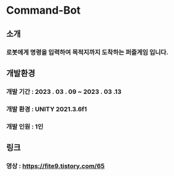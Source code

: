 # Command-Bot

## 소개
### 로봇에게 명령을 입력하여 목적지까지 도착하는 퍼즐게임 입니다.

## 개발환경
### 개발 기간 : 2023 . 03 . 09 ~ 2023 . 03 .13
### 개발 환경 : UNITY 2021.3.6f1
### 개발 인원 : 1인

## 링크
### 영상 :  https://fite9.tistory.com/65
